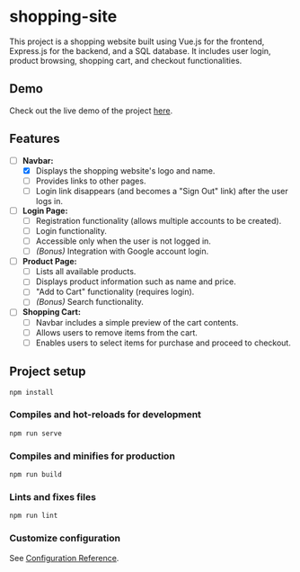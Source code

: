 # shopping-site
This project is a shopping website built using Vue.js for the frontend, Express.js for the backend, and a SQL database. It includes user login, product browsing, shopping cart, and checkout functionalities.

## Demo

Check out the live demo of the project [here](https://wulukewu.github.io/shopping-site).


## Features

- [ ] **Navbar:**
    - [x] Displays the shopping website's logo and name.
    - [ ] Provides links to other pages.
    - [ ] Login link disappears (and becomes a "Sign Out" link) after the user logs in.

- [ ] **Login Page:**
    - [ ] Registration functionality (allows multiple accounts to be created).
    - [ ] Login functionality.
    - [ ] Accessible only when the user is not logged in.
    - [ ] *(Bonus)* Integration with Google account login.

- [ ] **Product Page:**
    - [ ] Lists all available products.
    - [ ] Displays product information such as name and price.
    - [ ] "Add to Cart" functionality (requires login).
    - [ ] *(Bonus)* Search functionality.

- [ ] **Shopping Cart:**
    - [ ] Navbar includes a simple preview of the cart contents.
    - [ ] Allows users to remove items from the cart.
    - [ ] Enables users to select items for purchase and proceed to checkout.

## Project setup
```
npm install
```

### Compiles and hot-reloads for development
```
npm run serve
```

### Compiles and minifies for production
```
npm run build
```

### Lints and fixes files
```
npm run lint
```

### Customize configuration
See [Configuration Reference](https://cli.vuejs.org/config/).
